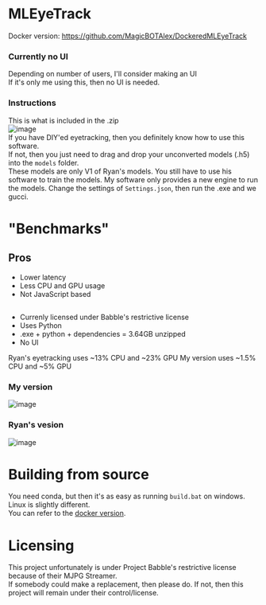 # MLEyeTrack
Docker version: https://github.com/MagicBOTAlex/DockeredMLEyeTrack

### Currently no UI
Depending on number of users, I'll consider making an UI \
If it's only me using this, then no UI is needed.

### Instructions
This is what is included in the .zip \
![image](https://github.com/user-attachments/assets/511be61c-f02e-433e-bf90-047a95435769) \
If you have DIY'ed eyetracking, then you definitely know how to use this software. \
If not, then you just need to drag and drop your unconverted models (.h5) into the `models` folder. \
These models are only V1 of Ryan's models. You still have to use his software to train the models. My software only provides a new engine to run the models.
Change the settings of `Settings.json`, then run the .exe and we gucci.

# "Benchmarks"
## Pros
- Lower latency
- Less CPU and GPU usage
- Not JavaScript based

##
- Currenly licensed under Babble's restrictive license
- Uses Python
- .exe + python + dependencies = 3.64GB unzipped
- No UI

Ryan's eyetracking uses ~13% CPU and ~23% GPU
My version uses ~1.5% CPU and ~5% GPU

### My version
![image](https://github.com/user-attachments/assets/2a5a465a-223c-4a6c-b35a-6afc56bb51e3)

### Ryan's vesion
![image](https://github.com/user-attachments/assets/260255cf-2490-441d-a89e-070d3733b340)


# Building from source
You need conda, but then it's as easy as running `build.bat` on windows. Linux is slightly different. \
You can refer to the [docker version](https://github.com/MagicBOTAlex/DockeredMLEyeTrack).

# Licensing
This project unfortunately is under Project Babble's restrictive license because of their MJPG Streamer. \
If somebody could make a replacement, then please do. If not, then this project will remain under their control/license.
